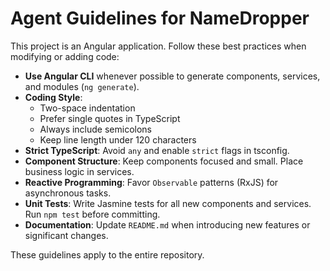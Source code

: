 # Agent Guidelines for NameDropper

This project is an Angular application. Follow these best practices when modifying or adding code:

- **Use Angular CLI** whenever possible to generate components, services, and modules (`ng generate`).
- **Coding Style**:
  - Two-space indentation
  - Prefer single quotes in TypeScript
  - Always include semicolons
  - Keep line length under 120 characters
- **Strict TypeScript**: Avoid `any` and enable `strict` flags in tsconfig.
- **Component Structure**: Keep components focused and small. Place business logic in services.
- **Reactive Programming**: Favor `Observable` patterns (RxJS) for asynchronous tasks.
- **Unit Tests**: Write Jasmine tests for all new components and services. Run `npm test` before committing.
- **Documentation**: Update `README.md` when introducing new features or significant changes.

These guidelines apply to the entire repository.
